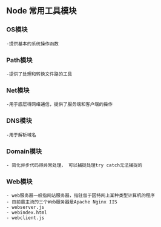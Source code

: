 ## Node 常用工具模块

### OS模块 
    -提供基本的系统操作函数


### Path模块
    -提供了处理和转换文件路的工具

### Net模块
    -用于底层得网络通信，提供了服务端和客户端的操作


### DNS模块
    -用于解析域名

### Domain模块
    - 简化异步代码得异常处理， 可以捕捉处理try catch无法捕捉的

### Web模块
    - web服务器一般指网站服务器，指驻留于因特网上某种类型计算机的程序
    - 目前最主流的三个Web服务器是Apache Nginx IIS
    - webserver.js
    - webindex.html
    - webclient.js
